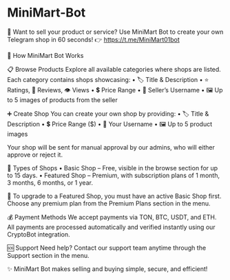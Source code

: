 # MiniMart-Bot
🛒 Want to sell your product or service? Use MiniMart Bot to create your own Telegram shop in 60 seconds! 👉 https://t.me/MiniMart01bot


🛒 How MiniMart Bot Works

📋 Browse Products
Explore all available categories where shops are listed. Each category contains shops showcasing:
• 🏷️ Title & Description
• ⭐ Ratings, 💬 Reviews, 👁️ Views
• 💲 Price Range
• 👤 Seller’s Username
• 🖼️ Up to 5 images of products from the seller

➕ Create Shop
You can create your own shop by providing:
• 🏷️ Title & Description
• 💲 Price Range ($)
• 👤 Your Username
• 🖼️ Up to 5 product images

Your shop will be sent for manual approval by our admins, who will either approve or reject it.

🏪 Types of Shops
• Basic Shop – Free, visible in the browse section for up to 15 days.
• Featured Shop – Premium, with subscription plans of 1 month, 3 months, 6 months, or 1 year.

💎 To upgrade to a Featured Shop, you must have an active Basic Shop first. Choose any premium plan from the Premium Plans section in the menu.

💰 Payment Methods
We accept payments via TON, BTC, USDT, and ETH.
All payments are processed automatically and verified instantly using our CryptoBot integration.

🆘 Support
Need help? Contact our support team anytime through the Support section in the menu.

✨ MiniMart Bot makes selling and buying simple, secure, and efficient!
